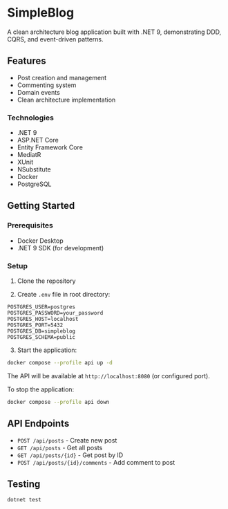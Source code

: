 # SimpleBlog

A clean architecture blog application built with .NET 9, demonstrating DDD, CQRS, and event-driven patterns.

## Features
- Post creation and management
- Commenting system
- Domain events
- Clean architecture implementation

### Technologies
- .NET 9
- ASP.NET Core
- Entity Framework Core
- MediatR
- XUnit
- NSubstitute
- Docker
- PostgreSQL

## Getting Started

### Prerequisites
- Docker Desktop
- .NET 9 SDK (for development)

### Setup

1. Clone the repository

2. Create `.env` file in root directory:
```env
POSTGRES_USER=postgres
POSTGRES_PASSWORD=your_password
POSTGRES_HOST=localhost
POSTGRES_PORT=5432
POSTGRES_DB=simpleblog
POSTGRES_SCHEMA=public
```

3. Start the application:
```bash
docker compose --profile api up -d
```

The API will be available at `http://localhost:8080` (or configured port).

To stop the application:
```bash
docker compose --profile api down
```

## API Endpoints
- `POST /api/posts` - Create new post
- `GET /api/posts` - Get all posts
- `GET /api/posts/{id}` - Get post by ID
- `POST /api/posts/{id}/comments` - Add comment to post

## Testing
```bash
dotnet test
```